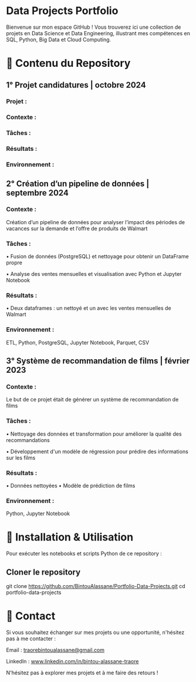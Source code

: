 # Data Projects Portfolio

Bienvenue sur mon espace GitHub ! Vous trouverez ici une collection de projets en Data Science et Data Engineering, illustrant mes compétences en SQL, Python, Big Data et Cloud Computing.

# 📂 Contenu du Repository

## 1° Projet candidatures | octobre 2024

### Projet : 

### Contexte :  

### Tâches : 

### Résultats : 

### Environnement :  


## 2° Création d’un pipeline de données | septembre 2024 

### Contexte :  
Création d’un pipeline de données pour analyser l’impact des périodes de vacances sur la demande et l’offre de produits de Walmart

### Tâches : 
•	Fusion de données (PostgreSQL) et nettoyage pour obtenir un DataFrame propre

•	Analyse des ventes mensuelles et visualisation avec Python et Jupyter Notebook

### Résultats :  
•	Deux dataframes : un nettoyé et un avec les ventes mensuelles de Walmart 

### Environnement :  
ETL, Python, PostgreSQL, Jupyter Notebook, Parquet, CSV 


## 3° Système de recommandation de films | février 2023 

### Contexte :  
Le but de ce projet était de générer un système de recommandation de films  

### Tâches : 
•	Nettoyage des données et transformation pour améliorer la qualité des recommandations 

•	Développement d'un modèle de régression pour prédire des informations sur les films  

### Résultats :  
•	Données nettoyées
•	Modèle de prédiction de films  

### Environnement :  
Python, Jupyter Notebook  


# 🚀 Installation & Utilisation

Pour exécuter les notebooks et scripts Python de ce repository :

## Cloner le repository
git clone https://github.com/BintouAlassane/Portfolio-Data-Projects.git
cd portfolio-data-projects


# 📧 Contact

Si vous souhaitez échanger sur mes projets ou une opportunité, n'hésitez pas à me contacter :

Email : traorebintoualassane@gmail.com

LinkedIn : www.linkedin.com/in/bintou-alassane-traore

N'hésitez pas à explorer mes projets et à me faire des retours !


